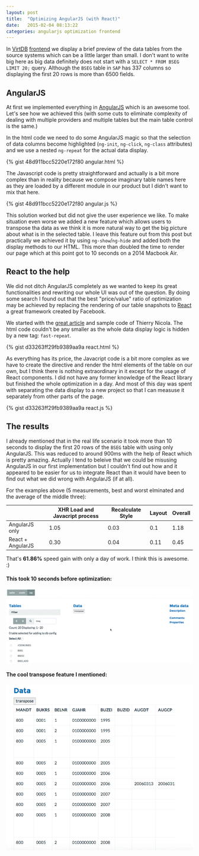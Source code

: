 ```yaml
---
layout: post
title:  "Optimizing AngularJS (with React)"
date:   2015-02-04 08:13:22
categories: angularjs optimization frontend
---
```

In [VirtDB](http://www.virtdb.com) [frontend](http://www.github.com/starschema/virtdb-gui) we display a brief preview of the data tables from the source systems which can be a little larger than small. I don't want to write big here as big data definitely does not start with a ```SELECT * FROM BSEG LIMIT 20;``` query. Although the ```BSEG``` table in ```SAP``` has 337 columns so displaying the first 20 rows is more than 6500 fields.

## AngularJS ##
At first we implemented everything in [AngularJS](https://angularjs.org/) which is an awesome tool. Let's see how we achieved this (with some cuts to eliminate complexity of dealing with multiple providers and multiple tables but the main table control is the same.)

In the html code we need to do some AngularJS magic so that the selection of data columns become highlighted (```ng-init```, ```ng-click```, ```ng-class``` attributes) and we use a nested ```ng-repeat``` for the actual data display.

{% gist 48d911bcc5220e172f80 angular.html %}

The Javascript code is pretty straightforward and actually is a bit more complex than in reality because we compose imaginary table names here as they are loaded by a different module in our product but I didn't want to mix that here.

{% gist 48d911bcc5220e172f80 angular.js %}

This solution worked but did not give the user experience we like. To make situation even worse we added a new feature which allows users to transpose tha data as we think it is more natural way to get the big picture about what is in the selected table. I leave this feature out from this post but practically we achieved it by using ```ng-show```/```ng-hide``` and added both the display methods to our HTML. This more than doubled the time to render our page which at this point got to 10 seconds on a 2014 Macbook Air.

## React to the help ##

We did not ditch AngularJS completely as we wanted to keep its great functionalities and rewriting our whole UI was out of the question. By doing some search I found out that the best "price/value" ratio of optimization may be achieved by replacing the rendering of our table snapshots to [React](http://http://facebook.github.io/react/) a great framework created by Facebook.

We started with the [great article](http://www.williambrownstreet.net/blog/2014/04/faster-angularjs-rendering-angularjs-and-reactjs/) and sample code of Thierry Nicola. The html code couldn't be any smaller as the whole data display logic is hidden by a new tag: ```fast-repeat```.

{% gist d33263ff29fb9389aa9a react.html %}

As everything has its price, the Javacript code is a bit more complex as we have to create the directive and render the html elements of the table on our own, but I think there is nothing extraordinary in it except for the usage of React components. I did not have any former knowledge of the React library but finished the whole optimization in a day. And most of this day was spent with separating the data display to a new project so that I can measuse it separately from other parts of the page.

{% gist d33263ff29fb9389aa9a react.js %}

## The results ##

I already mentioned that in the real life scenario it took more than 10 seconds to display the first 20 rows of the ```BSEG``` table with using only AngularJS. This was reduced to around 900ms with the help of React which is pretty amazing. Actually I tend to beleive that we could be misusing AngularJS in our first implementation but I couldn't find out how and it appeared to be easier for us to integrate React than it would have been to find out what we did wrong with AngularJS (if at all).

For the examples above (5 measurements, best and worst elminated and the average of the middle three):  

|                    | XHR Load and Javacript process | Recalculate Style | Layout | Overall |
| ---------------    | ------------------------------ | ----------------- | ------ | ------- |
| AngularJS only     |        1.05                    |         0.03      |  0.1   | 1.18    |
| React + AngularJS  |        0.30                    |         0.04      |  0.11  | 0.45    |

That's **61.86%** speed gain with only a day of work. I think this is awesome. :)

#### This took 10 seconds before optimization: ####
![This took 10 seconds before](/assets/7DouJPnYwg.gif)

#### The cool transpose feature I mentioned: ####
![This took 10 seconds before](/assets/8Ps7Sz4QbH.gif)

